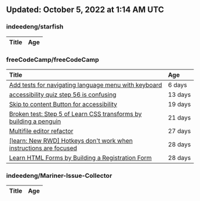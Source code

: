 ## Updated: October 5, 2022 at 1:14 AM UTC


### indeedeng/starfish
|**Title**|**Age**|
|:----|:----|


### freeCodeCamp/freeCodeCamp
|**Title**|**Age**|
|:----|:----|
|[Add tests for navigating language menu with keyboard](https://github.com/freeCodeCamp/freeCodeCamp/issues/47649)|6&nbsp;days|
|[accessibility quiz step 56 is confusing](https://github.com/freeCodeCamp/freeCodeCamp/issues/47588)|13&nbsp;days|
|[Skip to content Button for accessibility](https://github.com/freeCodeCamp/freeCodeCamp/issues/47523)|19&nbsp;days|
|[Broken test: Step 5 of Learn CSS transforms by building a penguin](https://github.com/freeCodeCamp/freeCodeCamp/issues/47513)|21&nbsp;days|
|[Multifile editor refactor](https://github.com/freeCodeCamp/freeCodeCamp/issues/47467)|27&nbsp;days|
|[[learn: New RWD] Hotkeys don't work when instructions are focused ](https://github.com/freeCodeCamp/freeCodeCamp/issues/47457)|28&nbsp;days|
|[Learn HTML Forms by Building a Registration Form](https://github.com/freeCodeCamp/freeCodeCamp/issues/47456)|28&nbsp;days|


### indeedeng/Mariner-Issue-Collector
|**Title**|**Age**|
|:----|:----|